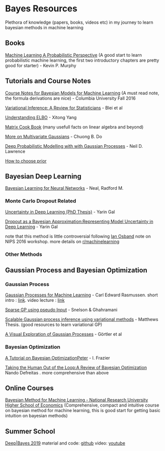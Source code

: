 # Bayes Resources
Plethora of knowledge (papers, books, videos etc) in my journey to learn bayesian methods in machine learning

## Books
[ Machine Learning A Probabilistic Perspective](https://doc.lagout.org/science/Artificial%20Intelligence/Machine%20learning/Machine%20Learning_%20A%20Probabilistic%20Perspective%20%5BMurphy%202012-08-24%5D.pdf) (A good start to learn probabilistic machine learning, the first two introductory chapters are pretty good for starter) - Kevin P. Murphy 

## Tutorials and Course Notes
[Course Notes for Bayesian Models for Machine Learning](http://www.columbia.edu/~jwp2128/Teaching/E6720/BayesianModelsMachineLearning2016.pdf) (A must read note, the formula derivations are nice) - Columbia University Fall 2016

[Variational Inference: A Review for Statisticians](https://arxiv.org/pdf/1601.00670.pdf) - Blei et al

[Understanding ELBO](http://legacydirs.umiacs.umd.edu/~xyang35/files/understanding-variational-lower.pdf) - Xitong Yang

[Matrix Cook Book](https://www.math.uwaterloo.ca/~hwolkowi/matrixcookbook.pdf) (many usefull facts on linear algebra and beyond)

[More on Multivariate Gaussians](http://cs229.stanford.edu/section/more_on_gaussians.pdf) - Chuong B. Do

[Deep Probabilistic Modelling with with Gaussian Processes](http://inverseprobability.com/talks/notes/deep-probabilistic-modelling-with-gaussian-processes.html) - Neil D. Lawrence

[How to choose prior](https://stats.stackexchange.com/questions/78606/how-to-choose-prior-in-bayesian-parameter-estimation)

## Bayesian Deep Learning

[Bayesian Learning for Neural Networks](http://citeseerx.ist.psu.edu/viewdoc/download?doi=10.1.1.446.9306&rep=rep1&type=pdf) - Neal, Radford M.

### Monte Carlo Dropout Related
[Uncertainty in Deep Learning (PhD Thesis)](http://mlg.eng.cam.ac.uk/yarin/blog_2248.html) - Yarin Gal

[Dropout as a Bayesian Approximation:Representing Model Uncertainty in Deep Learning](https://arxiv.org/pdf/1506.02142.pdf) - Yarin Gal

note that this method is little controversial following [Ian Osband](https://iosband.github.io/) note on NIPS 2016 workshop. 
more details on [r/machinelearning](https://www.reddit.com/r/MachineLearning/comments/7bm4b2/d_what_is_the_current_state_of_dropout_as/) 

### Other Methods 

## Gaussian Process and Bayesian Optimization

### Gaussian Process
[Gaussian Processes for Machine Learning](http://www.gaussianprocess.org/gpml/) - Carl Edward Rasmussen. short intro : [link](https://www.cs.ubc.ca/~hutter/EARG.shtml/earg/papers05/rasmussen_gps_in_ml.pdf). video lecture : [link](http://videolectures.net/mlss03_rasmussen_gp/)

[Sparse GP using pseudo Input](http://www.gatsby.ucl.ac.uk/~snelson/SPGP_up.pdf) - Snelson & Ghahramani

[Scalable Gaussian process inference using variational methods](http://mlg.eng.cam.ac.uk/matthews/thesis.pdf) - Matthews Thesis. (good resources to learn variational GP)

[A Visual Exploration of Gaussian Processes](https://distill.pub/2019/visual-exploration-gaussian-processes/) - Görtler et al

### Bayesian Optimization
[A Tutorial on Bayesian OptimizationPeter](https://arxiv.org/pdf/1807.02811.pdf) - I. Frazier

[Taking the Human Out of the Loop:A Review of Bayesian Optimization](https://www.cs.ox.ac.uk/people/nando.defreitas/publications/BayesOptLoop.pdf) Nando Defreitas . more comprehensive than above

## Online Courses

[Bayesian Method for Machine Learning - National Research University Higher School of Economics](https://www.coursera.org/learn/bayesian-methods-in-machine-learning) (Comprehensive, compact and intuitive course on bayesian method for machine learning, this is good start for getting basic intuition on bayesian methods)

## Summer School

[Deep|Bayes 2019](https://deepbayes.ru/) material and code: [github](https://github.com/bayesgroup/deepbayes-2019) video: [youtube](https://www.youtube.com/playlist?list=PLe5rNUydzV9QHe8VDStpU0o8Yp63OecdW)
